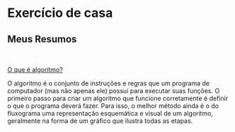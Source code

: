 # Exercício de casa

## Meus Resumos
<br>

[O que é algoritmo?](https://tecnoblog.net/responde/o-que-e-algoritmo/) <br>

<p>O algoritmo é o conjunto de instruções e regras que um programa de computador (mas não apenas ele) possui para executar suas funções. O primeiro passo para criar um algoritmo que funcione corretamente é definir o que o programa deverá fazer. Para isso, o melhor método ainda é o do fluxograma uma representação esquemática e visual de um algoritmo, geralmente na forma de um gráfico que ilustra todas as etapas.</p>